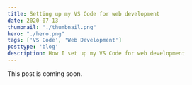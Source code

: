```yaml
---
title: Setting up my VS Code for web development
date: 2020-07-13
thumbnail: "./thumbnail.png"
hero: "./hero.png"
tags: ['VS Code', 'Web Development']
posttype: 'blog'
description: How I set up my VS Code for web development
---
```


This post is coming soon.
